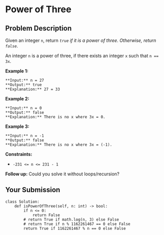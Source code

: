 # Power of Three

## Problem Description

Given an integer `n`, return _`true` if it is a power of three. Otherwise,
return `false`_.

An integer `n` is a power of three, if there exists an integer `x` such that
`n == 3x`.



**Example 1:**

    
    
    **Input:** n = 27
    **Output:** true
    **Explanation:** 27 = 33
    

**Example 2:**

    
    
    **Input:** n = 0
    **Output:** false
    **Explanation:** There is no x where 3x = 0.
    

**Example 3:**

    
    
    **Input:** n = -1
    **Output:** false
    **Explanation:** There is no x where 3x = (-1).
    



**Constraints:**

  * `-231 <= n <= 231 - 1`



**Follow up:** Could you solve it without loops/recursion?



## Your Submission

```python3
class Solution:
    def isPowerOfThree(self, n: int) -> bool:
        if n <= 0:
            return False
        # return True if math.log(n, 3) else False
        # return True if n % 1162261467 == 0 else False
        return True if 1162261467 % n == 0 else False
```
